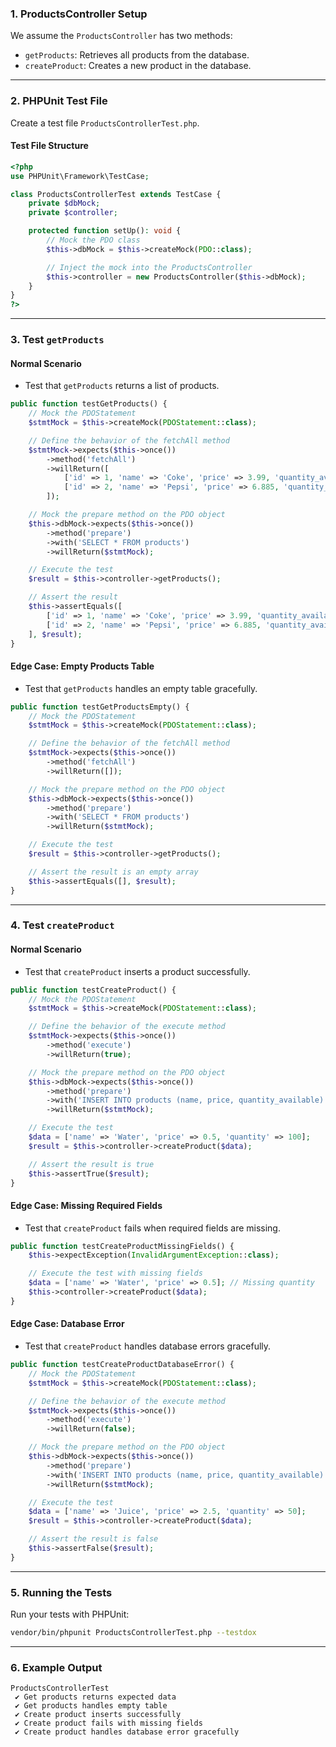 ### **1. ProductsController Setup**
We assume the `ProductsController` has two methods:
- `getProducts`: Retrieves all products from the database.
- `createProduct`: Creates a new product in the database.

---

### **2. PHPUnit Test File**
Create a test file `ProductsControllerTest.php`.

#### **Test File Structure**
```php
<?php
use PHPUnit\Framework\TestCase;

class ProductsControllerTest extends TestCase {
    private $dbMock;
    private $controller;

    protected function setUp(): void {
        // Mock the PDO class
        $this->dbMock = $this->createMock(PDO::class);

        // Inject the mock into the ProductsController
        $this->controller = new ProductsController($this->dbMock);
    }
}
?>
```

---

### **3. Test `getProducts`**
#### **Normal Scenario**
- Test that `getProducts` returns a list of products.
```php
public function testGetProducts() {
    // Mock the PDOStatement
    $stmtMock = $this->createMock(PDOStatement::class);

    // Define the behavior of the fetchAll method
    $stmtMock->expects($this->once())
        ->method('fetchAll')
        ->willReturn([
            ['id' => 1, 'name' => 'Coke', 'price' => 3.99, 'quantity_available' => 10],
            ['id' => 2, 'name' => 'Pepsi', 'price' => 6.885, 'quantity_available' => 5],
        ]);

    // Mock the prepare method on the PDO object
    $this->dbMock->expects($this->once())
        ->method('prepare')
        ->with('SELECT * FROM products')
        ->willReturn($stmtMock);

    // Execute the test
    $result = $this->controller->getProducts();

    // Assert the result
    $this->assertEquals([
        ['id' => 1, 'name' => 'Coke', 'price' => 3.99, 'quantity_available' => 10],
        ['id' => 2, 'name' => 'Pepsi', 'price' => 6.885, 'quantity_available' => 5],
    ], $result);
}
```

#### **Edge Case: Empty Products Table**
- Test that `getProducts` handles an empty table gracefully.
```php
public function testGetProductsEmpty() {
    // Mock the PDOStatement
    $stmtMock = $this->createMock(PDOStatement::class);

    // Define the behavior of the fetchAll method
    $stmtMock->expects($this->once())
        ->method('fetchAll')
        ->willReturn([]);

    // Mock the prepare method on the PDO object
    $this->dbMock->expects($this->once())
        ->method('prepare')
        ->with('SELECT * FROM products')
        ->willReturn($stmtMock);

    // Execute the test
    $result = $this->controller->getProducts();

    // Assert the result is an empty array
    $this->assertEquals([], $result);
}
```

---

### **4. Test `createProduct`**
#### **Normal Scenario**
- Test that `createProduct` inserts a product successfully.
```php
public function testCreateProduct() {
    // Mock the PDOStatement
    $stmtMock = $this->createMock(PDOStatement::class);

    // Define the behavior of the execute method
    $stmtMock->expects($this->once())
        ->method('execute')
        ->willReturn(true);

    // Mock the prepare method on the PDO object
    $this->dbMock->expects($this->once())
        ->method('prepare')
        ->with('INSERT INTO products (name, price, quantity_available) VALUES (:name, :price, :quantity)')
        ->willReturn($stmtMock);

    // Execute the test
    $data = ['name' => 'Water', 'price' => 0.5, 'quantity' => 100];
    $result = $this->controller->createProduct($data);

    // Assert the result is true
    $this->assertTrue($result);
}
```

#### **Edge Case: Missing Required Fields**
- Test that `createProduct` fails when required fields are missing.
```php
public function testCreateProductMissingFields() {
    $this->expectException(InvalidArgumentException::class);

    // Execute the test with missing fields
    $data = ['name' => 'Water', 'price' => 0.5]; // Missing quantity
    $this->controller->createProduct($data);
}
```

#### **Edge Case: Database Error**
- Test that `createProduct` handles database errors gracefully.
```php
public function testCreateProductDatabaseError() {
    // Mock the PDOStatement
    $stmtMock = $this->createMock(PDOStatement::class);

    // Define the behavior of the execute method
    $stmtMock->expects($this->once())
        ->method('execute')
        ->willReturn(false);

    // Mock the prepare method on the PDO object
    $this->dbMock->expects($this->once())
        ->method('prepare')
        ->with('INSERT INTO products (name, price, quantity_available) VALUES (:name, :price, :quantity)')
        ->willReturn($stmtMock);

    // Execute the test
    $data = ['name' => 'Juice', 'price' => 2.5, 'quantity' => 50];
    $result = $this->controller->createProduct($data);

    // Assert the result is false
    $this->assertFalse($result);
}
```

---

### **5. Running the Tests**
Run your tests with PHPUnit:
```bash
vendor/bin/phpunit ProductsControllerTest.php --testdox
```

---

### **6. Example Output**
```
ProductsControllerTest
 ✔ Get products returns expected data
 ✔ Get products handles empty table
 ✔ Create product inserts successfully
 ✔ Create product fails with missing fields
 ✔ Create product handles database error gracefully
```
